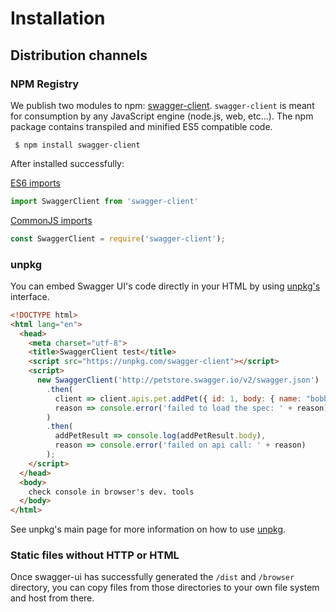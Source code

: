 # Installation

## Distribution channels

### NPM Registry

We publish two modules to npm: [swagger-client](https://www.npmjs.com/package/swagger-client).
`swagger-client` is meant for consumption by any JavaScript engine (node.js, web, etc...).
The npm package contains transpiled and minified ES5 compatible code.

```shell script
 $ npm install swagger-client
``` 

After installed successfully:

[ES6 imports](https://developer.mozilla.org/en-US/docs/Web/JavaScript/Reference/Statements/import)
```js
import SwaggerClient from 'swagger-client'
```

[CommonJS imports](https://en.wikipedia.org/wiki/CommonJS)
```js
const SwaggerClient = require('swagger-client');
```

### unpkg

You can embed Swagger UI's code directly in your HTML by using [unpkg's](https://unpkg.com/) interface.

```html
<!DOCTYPE html>
<html lang="en">
  <head>
    <meta charset="utf-8">
    <title>SwaggerClient test</title>
    <script src="https://unpkg.com/swagger-client"></script>
    <script>
      new SwaggerClient('http://petstore.swagger.io/v2/swagger.json')
        .then(
          client => client.apis.pet.addPet({ id: 1, body: { name: "bobby" } }),
          reason => console.error('failed to load the spec: ' + reason)
        )
        .then(
          addPetResult => console.log(addPetResult.body),
          reason => console.error('failed on api call: ' + reason)
        );
    </script>
  </head>
  <body>
    check console in browser's dev. tools
  </body>
</html>
```

See unpkg's main page for more information on how to use [unpkg](https://unpkg.com/).

### Static files without HTTP or HTML

Once swagger-ui has successfully generated the `/dist` and `/browser` directory, 
you can copy files from those directories to your own file system and host from there.
